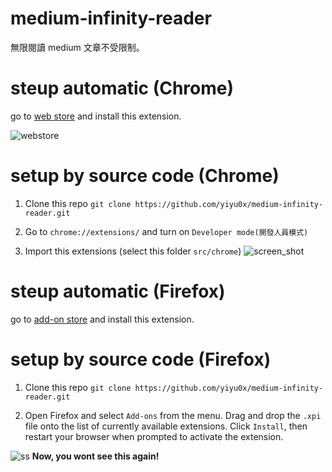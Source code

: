 # medium-infinity-reader

無限閱讀 medium 文章不受限制。

# steup automatic (Chrome)

go to [web store](https://chrome.google.com/webstore/detail/medium-infinity-reader/fgmeboblogphchmhbkppjdjohckmmhan?hl=zh-TW) and install this extension.

![webstore](https://i.imgur.com/43PBkN2.png)

# setup by source code (Chrome)

1. Clone this repo
`git clone https://github.com/yiyu0x/medium-infinity-reader.git`

2. Go to `chrome://extensions/` and turn on `Developer mode(開發人員模式)`

3. Import this extensions (select this folder `src/chrome`)
![screen_shot](https://i.imgur.com/H95EHnk.png)

# steup automatic (Firefox)

go to [add-on store](https://addons.mozilla.org/zh-TW/firefox/addon/medium-infinity-reader/) and install this extension.

# setup by source code (Firefox)

1. Clone this repo
`git clone https://github.com/yiyu0x/medium-infinity-reader.git`

2. Open Firefox and select `Add-ons` from the menu. Drag and drop the `.xpi` file onto the list of currently available extensions. Click `Install`, then restart your browser when prompted to activate the extension.

![ss](https://i.imgur.com/TmgP44q.png)
**Now, you wont see this again!**


